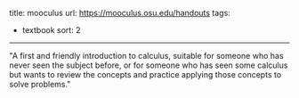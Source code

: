 title: mooculus
url: https://mooculus.osu.edu/handouts
tags:
  - textbook
sort: 2
---
"A first and friendly introduction to calculus, suitable for someone who has never seen the subject before, or for someone who has seen some calculus but wants to review the concepts and practice applying those concepts to solve problems."

